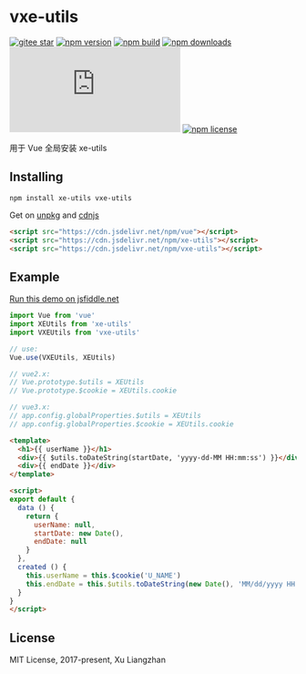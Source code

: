 # vxe-utils

[![gitee star](https://gitee.com/xuliangzhan_admin/vxe-utils/badge/star.svg?theme=dark)](https://gitee.com/xuliangzhan_admin/vxe-utils/stargazers)
[![npm version](https://img.shields.io/npm/v/vxe-utils.svg?style=flat-square)](https://www.npmjs.org/package/vxe-utils)
[![npm build](https://travis-ci.org/xuliangzhan/vxe-utils.svg?branch=master)](https://travis-ci.org/xuliangzhan/vxe-utils)
[![npm downloads](https://img.shields.io/npm/dm/vxe-utils.svg?style=flat-square)](http://npm-stat.com/charts.html?package=vxe-utils)
[![gzip size: JS](http://img.badgesize.io/https://unpkg.com/vxe-utils/dist/vxe-utils.min.js?compression=gzip&label=gzip%20size:%20JS)](https://unpkg.com/vxe-utils/dist/vxe-utils.min.js)
[![npm license](https://img.shields.io/github/license/mashape/apistatus.svg)](https://github.com/xuliangzhan/vxe-utils/blob/master/LICENSE)

用于 Vue 全局安装 xe-utils

## Installing

```shell
npm install xe-utils vxe-utils
```

Get on [unpkg](https://unpkg.com/vxe-utils/) and [cdnjs](https://cdn.jsdelivr.net/npm/vxe-utils/)

```HTML
<script src="https://cdn.jsdelivr.net/npm/vue"></script>
<script src="https://cdn.jsdelivr.net/npm/xe-utils"></script>
<script src="https://cdn.jsdelivr.net/npm/vxe-utils"></script>
```

## Example

[Run this demo on jsfiddle.net](https://jsfiddle.net/tcf15qu4/)

```javascript
import Vue from 'vue'
import XEUtils from 'xe-utils'
import VXEUtils from 'vxe-utils'

// use:
Vue.use(VXEUtils, XEUtils)

// vue2.x:
// Vue.prototype.$utils = XEUtils
// Vue.prototype.$cookie = XEUtils.cookie

// vue3.x:
// app.config.globalProperties.$utils = XEUtils
// app.config.globalProperties.$cookie = XEUtils.cookie
```

```html
<template>
  <h1>{{ userName }}</h1>
  <div>{{ $utils.toDateString(startDate, 'yyyy-dd-MM HH:mm:ss') }}</div>
  <div>{{ endDate }}</div>
</template>
```

```html
<script>
export default {
  data () {
    return {
      userName: null,
      startDate: new Date(),
      endDate: null
    }
  },
  created () {
    this.userName = this.$cookie('U_NAME')
    this.endDate = this.$utils.toDateString(new Date(), 'MM/dd/yyyy HH:mm:ss.SSS')
  }
}
</script>
```

## License

MIT License, 2017-present, Xu Liangzhan
